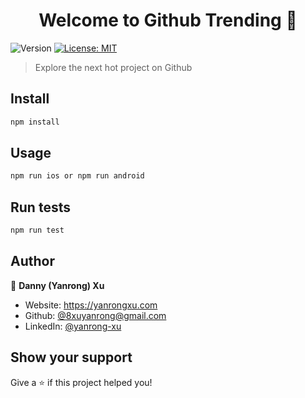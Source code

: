 <h1 align="center">Welcome to Github Trending 👋</h1>
<p>
  <img alt="Version" src="https://img.shields.io/badge/version-1.5-blue.svg?cacheSeconds=2592000" />
  <a href="#" target="_blank">
    <img alt="License: MIT" src="https://img.shields.io/badge/License-MIT-yellow.svg" />
  </a>
</p>

> Explore the next hot project on Github

## Install

```sh
npm install
```

## Usage

```sh
npm run ios or npm run android
```

## Run tests

```sh
npm run test
```

## Author

👤 **Danny (Yanrong) Xu**

* Website: https://yanrongxu.com
* Github: [@8xuyanrong@gmail.com](https://github.com/8xuyanrong@gmail.com)
* LinkedIn: [@yanrong-xu](https://linkedin.com/in/yanrong-xu)

## Show your support

Give a ⭐️ if this project helped you!
